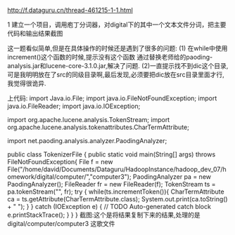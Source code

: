 

http://f.dataguru.cn/thread-461215-1-1.html

1 建立一个项目，调用庖丁分词器，对digital下的其中一个文本文件分词，把主要代码和输出结果截图

这一题看似简单,但是在具体操作的时候还是遇到了很多的问题:
(1) 在while中使用increment()这个函数的时候,提示没有这个函数    通过替换老师给的paoding-analysis.jar和lucene-core-3.1.0.jar,解决了问题.
(2)一直提示找不到dic这个目录,可是我明明放在了src的同级目录啊,最后发现,必须要把dic放在src目录里面才行,我觉得很诡异.


上代码:
import Java.io.File;
import java.io.FileNotFoundException;
import java.io.FileReader;
import java.io.IOException;


import org.apache.lucene.analysis.TokenStream;
import org.apache.lucene.analysis.tokenattributes.CharTermAttribute;


import net.paoding.analysis.analyzer.PaodingAnalyzer;




public class TokenizerFile {
        public static void main(String[] args) throws FileNotFoundException{
                File f = new File("/home/david/Documents/Dataguru/HadoopInstance/hadoop_dev_07/homework/digital/computer/","computer3");
                PaodingAnalyzer pa = new PaodingAnalyzer();
                FileReader fr = new FileReader(f);
                TokenStream ts = pa.tokenStream("", fr);
                try {
                        while(ts.incrementToken()){
                                CharTermAttribute ca = ts.getAttribute(CharTermAttribute.class);
                                System.out.print(ca.toString() + "  ");
                        }
                } catch (IOException e) {
                        // TODO Auto-generated catch block
                        e.printStackTrace();
                }
        }
}
截图:这个是将结果复制下来的结果,处理的是digital/computer/computer3  这歌文件

  